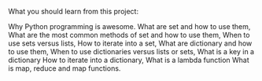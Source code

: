 What you should learn from this project:

Why Python programming is awesome. What are set and how to use them, What are the most common methods of set and how to use them, When to use sets versus lists, How to iterate into a set, What are dictionary and how to use them, When to use dictionaries versus lists or sets, What is a key in a dictionary How to iterate into a dictionary, What is a lambda function What is map, reduce and map functions.
